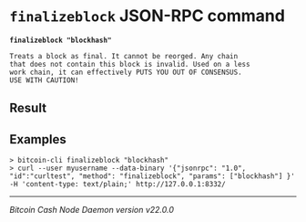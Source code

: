 `finalizeblock` JSON-RPC command
================================

**`finalizeblock "blockhash"`**

```
Treats a block as final. It cannot be reorged. Any chain
that does not contain this block is invalid. Used on a less
work chain, it can effectively PUTS YOU OUT OF CONSENSUS.
USE WITH CAUTION!
```

Result
------

Examples
--------

```
> bitcoin-cli finalizeblock "blockhash"
> curl --user myusername --data-binary '{"jsonrpc": "1.0", "id":"curltest", "method": "finalizeblock", "params": ["blockhash"] }' -H 'content-type: text/plain;' http://127.0.0.1:8332/
```

***

*Bitcoin Cash Node Daemon version v22.0.0*
